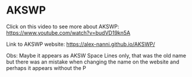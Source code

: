 # AKSWP
Click on this video to see more about AKSWP:
https://www.youtube.com/watch?v=budVD19kn5A

Link to AKSWP website: https://alex-nanni.github.io/AKSWP/

Obs: Maybe it appears as AKSW Space Lines only, that was the old name but there was an mistake when changing the name on the website and perhaps it appears without the P
